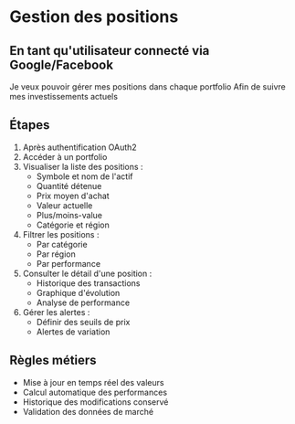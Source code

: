 # Gestion des positions

## En tant qu'utilisateur connecté via Google/Facebook
Je veux pouvoir gérer mes positions dans chaque portfolio
Afin de suivre mes investissements actuels

## Étapes
1. Après authentification OAuth2
2. Accéder à un portfolio
3. Visualiser la liste des positions :
   - Symbole et nom de l'actif
   - Quantité détenue
   - Prix moyen d'achat
   - Valeur actuelle
   - Plus/moins-value
   - Catégorie et région
4. Filtrer les positions :
   - Par catégorie
   - Par région
   - Par performance
5. Consulter le détail d'une position :
   - Historique des transactions
   - Graphique d'évolution
   - Analyse de performance
6. Gérer les alertes :
   - Définir des seuils de prix
   - Alertes de variation

## Règles métiers
- Mise à jour en temps réel des valeurs
- Calcul automatique des performances
- Historique des modifications conservé
- Validation des données de marché 